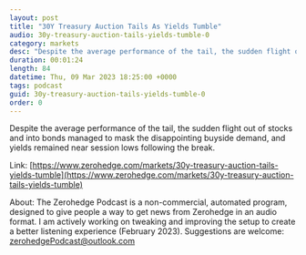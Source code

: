 ```yaml
---
layout: post
title: "30Y Treasury Auction Tails As Yields Tumble"
audio: 30y-treasury-auction-tails-yields-tumble-0
category: markets
desc: "Despite the average performance of the tail, the sudden flight out of stocks and into bonds managed to mask the disappointing buyside demand, and yields remained near session lows following the break."
duration: 00:01:24
length: 84
datetime: Thu, 09 Mar 2023 18:25:00 +0000
tags: podcast
guid: 30y-treasury-auction-tails-yields-tumble-0
order: 0
---
```

Despite the average performance of the tail, the sudden flight out of stocks and into bonds managed to mask the disappointing buyside demand, and yields remained near session lows following the break.

Link: [https://www.zerohedge.com/markets/30y-treasury-auction-tails-yields-tumble](https://www.zerohedge.com/markets/30y-treasury-auction-tails-yields-tumble)

About: The Zerohedge Podcast is a non-commercial, automated program, designed to give people a way to get news from Zerohedge in an audio format.  I am actively working on tweaking and improving the setup to create a better listening experience (February 2023).  Suggestions are welcome: [zerohedgePodcast@outlook.com](mailto:zerohedgePodcast@outlook.com)